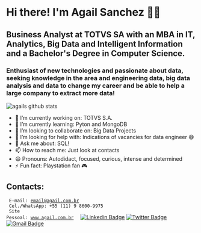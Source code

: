 # Hi there! I'm Agail Sanchez 🐱‍👤

## Business Analyst at TOTVS SA with an MBA in IT, Analytics, Big Data and Intelligent Information and a Bachelor's Degree in Computer Science.

### Enthusiast of new technologies and passionate about data, seeking knowledge in the area and engineering data, big data analysis and data to change my career and be able to help a large company to extract more data!

![agails github stats](https://github-readme-stats.vercel.app/api?username=agails)

<!--
**agails/agails** is a ✨ _special_ ✨ repository because its `README.md` (this file) appears on your GitHub profile.

Here are some ideas to get you started:
-->
- 🔭 I’m currently working on: TOTVS S.A.
- 🌱 I’m currently learning: Pyton and MongoDB
- 👯 I’m looking to collaborate on: Big Data Projects
- 🤔 I’m looking for help with: Indications of vacancies for data engineer 😅
- 💬 Ask me about: SQL!
- 📫 How to reach me: Just look at contacts
- 😄 Pronouns: Autodidact, focused, curious, intense and determined
- ⚡ Fun fact: Playstation fan 🎮

## Contacts:
<code> E-mail: email@agail.com.br </code><br>
<code> Cel./WhatsApp: +55 (11) 9 8600-9975 </code><br>
<code> Site Pessoal: <a href="www.agail.com.br">www.agail.com.br </a> </code>
[![Linkedin Badge](https://img.shields.io/badge/-LinkedIn-blue?style=for-the-badge&logo=Linkedin&logoColor=white&link=https:https://www.linkedin.com/in/agail)](https://www.linkedin.com/in/agail)
[![Twitter Badge](https://img.shields.io/badge/-Twitter-1ca0f1?style=for-the-badge&labelColor=1ca0f1&logo=twitter&logoColor=white&link=https://twitter.com/agails)](https://twitter.com/agails)
[![Gmail Badge](https://img.shields.io/badge/-Gmail-c14438?style=for-the-badge&logo=Gmail&logoColor=white&link=mailto:email@agail.com.br)](mailto:email@agail.com.br)
